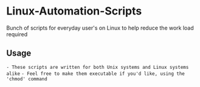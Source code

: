 # Linux-Automation-Scripts
Bunch of scripts for everyday user's on Linux to help reduce the work load required

## Usage

```- These scripts are written for both Unix systems and Linux systems alike```
```- Feel free to make them executable if you'd like, using the 'chmod' command```
